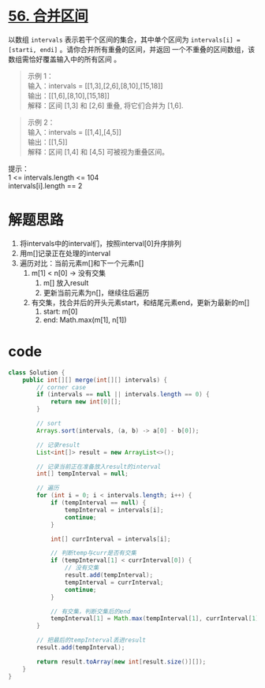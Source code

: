 # [56. 合并区间](https://leetcode.cn/problems/merge-intervals/description/?envType=company&envId=bytedance&favoriteSlug=bytedance-thirty-days)

以数组 `intervals` 表示若干个区间的集合，其中单个区间为 `intervals[i] = [starti, endi]` 。请你合并所有重叠的区间，并返回 一个不重叠的区间数组，该数组需恰好覆盖输入中的所有区间 。

>示例 1：<br>
输入：intervals = [[1,3],[2,6],[8,10],[15,18]] <br>
输出：[[1,6],[8,10],[15,18]] <br>
解释：区间 [1,3] 和 [2,6] 重叠, 将它们合并为 [1,6].

>示例 2：<br>
输入：intervals = [[1,4],[4,5]]<br>
输出：[[1,5]]<br>
解释：区间 [1,4] 和 [4,5] 可被视为重叠区间。

提示：<br>
1 <= intervals.length <= 104<br>
intervals[i].length == 2<br>

# 解题思路
1. 将intervals中的interval们，按照interval[0]升序排列
2. 用m[]记录正在处理的interval
3. 遍历对比：当前元素m[]和下一个元素n[]
   1. m[1] < n[0] -> 没有交集 
      1. m[] 放入result
      2. 更新当前元素为n[]，继续往后遍历
   2. 有交集，找合并后的开头元素start，和结尾元素end，更新为最新的m[]
      1.  start: m[0]
      2.  end: Math.max(m[1], n[1])
   
# code
```java
class Solution {
    public int[][] merge(int[][] intervals) {
        // corner case
        if (intervals == null || intervals.length == 0) {
            return new int[0][];
        }

        // sort
        Arrays.sort(intervals, (a, b) -> a[0] - b[0]);

        // 记录result
        List<int[]> result = new ArrayList<>();

        // 记录当前正在准备放入result的interval
        int[] tempInterval = null;

        // 遍历
        for (int i = 0; i < intervals.length; i++) {
            if (tempInterval == null) {
                tempInterval = intervals[i];
                continue;
            }

            int[] currInterval = intervals[i];

            // 判断temp与curr是否有交集
            if (tempInterval[1] < currInterval[0]) {
                // 没有交集
                result.add(tempInterval);
                tempInterval = currInterval;
                continue;
            }

            // 有交集，判断交集后的end
            tempInterval[1] = Math.max(tempInterval[1], currInterval[1]);
        }

        // 把最后的tempInterval丢进result
        result.add(tempInterval);

        return result.toArray(new int[result.size()][]);
    }
}
```